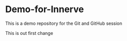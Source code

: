 # Demo-for-Innerve
This is a demo repository for the Git and GitHub session


This is out first change

